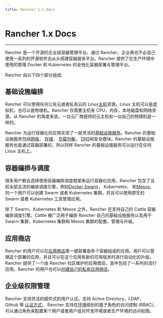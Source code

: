 ```yaml
---
title: Rancher 1.x Docs
---
```


# Rancher 1.x Docs

---

Rancher 是一个开源的企业级容器管理平台。通过 Rancher，企业再也不必自己使用一系列的开源软件去从头搭建容器服务平台。Rancher 提供了在生产环境中使用的管理 Docker 和 Kubernetes 的全栈化容器部署与管理平台。

Rancher 由以下四个部分组成:

## 基础设施编排

Rancher 可以使用任何公有云或者私有云的 Linux[主机](/docs/rancher1/infrastructure/hosts/)资源。Linux 主机可以是虚拟机，也可以是物理机。Rancher 仅需要主机有 CPU，内存，本地磁盘和网络资源。从 Rancher 的角度来说，一台云厂商提供的云主机和一台自己的物理机是一样的。

Rancher 为运行容器化的应用实现了一层灵活的[基础设施服务](/docs/rancher1/rancher-service/)。Rancher 的基础设施服务包括[网络](/docs/rancher1/rancher-service/networking/)， [存储](/docs/rancher1/rancher-service/storage-services/)， [负载均衡](/docs/rancher1/rancher-service/load-balancer/)， [DNS](/docs/rancher1/rancher-service/dns-service/)和安全模块。Rancher 的基础设施服务也是通过容器部署的，所以同样 Rancher 的基础设施服务可以运行在任何 Linux 主机上。

## 容器编排与调度

很多用户都会选择使用容器编排调度框架来运行容器化应用。Rancher 包含了当前全部主流的编排调度引擎，例如[Docker Swarm](/docs/rancher1/infrastructure/swarm/)， Kubernetes， 和[Mesos](/docs/rancher1/infrastructure/mesos/)。同一个用户可以创建 Swarm 或者 Kubernetes 集群。并且可以使用原生的 Swarm 或者 Kubernetes 工具管理应用。

除了 Swarm，Kubernetes 和 Mesos 之外，Rancher 还支持自己的 Cattle 容器编排调度引擎。Cattle 被广泛用于编排 Rancher 自己的基础设施服务以及用于 Swarm 集群，Kubernetes 集群和 Mesos 集群的配置，管理与升级。

## 应用商店

Rancher 的用户可以在[应用商店](/docs/rancher1/configurations/catalog/)里一键部署由多个容器组成的应用。用户可以管理这个部署的应用，并且可以在这个应用有新的可用版本时进行自动化的升级。Rancher 提供了一个由 Rancher 社区维护的应用商店，其中包括了一系列的流行应用。Rancher 的用户也可以[创建自己的私有应用商店](/docs/rancher1/configurations/catalog/private-catalog/)。

## 企业级权限管理

Rancher 支持灵活的插件式的用户认证。支持 Active Directory，LDAP， Github 等 [认证方式](/docs/rancher1/configurations/environments/access-control/)。 Rancher 支持在[环境](/docs/rancher1/configurations/environments/)级别的基于角色的访问控制 (RBAC)，可以通过角色来配置某个用户或者用户组对开发环境或者生产环境的访问权限。
